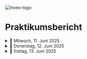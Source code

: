 ![Invex-logo](https://github.com/Hernri-Leo/Praktikum-Inovex/blob/main/assets/inovex-logo.png)
# Praktikumsbericht

<details>
<summary>📅 Mitwoch, 11. Juni 2025</summary>

| Uhrzeit     | Tätigkeit                          | Tools/Technologien     |
|-------------|------------------------------------|-------------------------|
| 09:00–09:30 | Zeigen der Räumlichkeiten          |X                        |
| 09:30–10:00 | vorstellung der Projekte           |  X                      |
| 10:00–10:30 | Einführung in GitHub               |GitHub                   |
| 10:30–11:00 | Projekt /microbit car              | Chrome                  |
| 11:00–11:30 | GitHub bericht schreiben           |  Chrome                 |
| 11:30–12:00 | GitHub + project microbit car      |  Chrome                 |
| 12:00–12:30 | project microbit car                |  Chrome                 |
| 12:30–13:00 | Mittagspause                        |  X                 |
| 13:00–13:30 | [Leuchtkäfer (Glowbug)](https://python-online.ch/index.php?inhalt_links=robotik/navigation.inc.php&inhalt_mitte=robotik/mb/crashCourse.inc.php), Phyton|  Chrome                 |
| 13:30–14:00 | Besprechng, git                        |  git                 |
| 14:00–14:30 | microbit, music, sound              |  Chrome                 |
| 14:30-15:00 | [coDrone EDU](https://www.robolink.com/products/codrone-edu?srsltid=AfmBOoqVzKBaiqzHtr97QH74Hc6IdETksyb8sRNh2ABE36DKIQ6SuObc)  |  Chrome |
| 15:00-15:30 | [coDrone EDU](https://www.robolink.com/products/codrone-edu?srsltid=AfmBOoqVzKBaiqzHtr97QH74Hc6IdETksyb8sRNh2ABE36DKIQ6SuObc)  |  Chrome |
| 15:30-16:00 | [coDrone EDU](https://www.robolink.com/products/codrone-edu?srsltid=AfmBOoqVzKBaiqzHtr97QH74Hc6IdETksyb8sRNh2ABE36DKIQ6SuObc)  |  Chrome |
| 16:00–16:30 | [coDrone EDU](https://www.robolink.com/products/codrone-edu?srsltid=AfmBOoqVzKBaiqzHtr97QH74Hc6IdETksyb8sRNh2ABE36DKIQ6SuObc)   |Chrome|
| 16:30–17:00 | Projekt /microbit car              | Chrome                  |
| 17:00–17:30 | Projekt /microbit car              | Chrome                  |
| 17:30–18:00 | Projekt /microbit car              | Chrome                  |

</details>



<details>
<summary>📅 Donerstag, 12. Juni 2025</summary>

| Uhrzeit     | Tätigkeit | Tools/Technologien |
|-------------|-----------|--------------------|
| 09:00–09:30 |Project: Wetter-API mit Pyton|Chrome|
| 09:30–10:00 |           |                    |
| 10:00–10:30 |           |                    |
| 10:30–11:00 |           |                    |
| 11:00–11:30 |           |                    |
| 11:30–12:00 |           |                    |
| 12:00–12:30 |           |                    |
| 12:30–13:00 |           |                    |
| 13:00–13:30 |           |                    |
| 13:30–14:00 |           |                    |
| 14:00–14:30 |           |                    |
| 14:30–15:00 |           |                    |
| 15:00–15:30 |           |                    |
| 15:30–16:00 |           |                    |
| 16:00–16:30 |           |                    |
| 16:30–17:00 |           |                    |
| 17:00–17:30 |           |                    |
| 17:30–18:00 |           |                    |

  
</details>







<details>
<summary>📅 freitag, 13. Juni 2025</summary>
</details>
